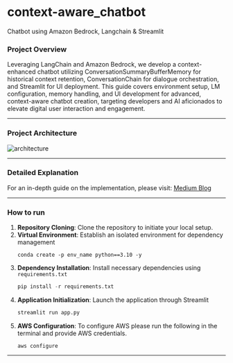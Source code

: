 # context-aware_chatbot
Chatbot using Amazon Bedrock, Langchain &amp; Streamlit

### Project Overview
Leveraging LangChain and Amazon Bedrock, we develop a context-enhanced chatbot utilizing ConversationSummaryBufferMemory for historical context retention, ConversationChain for dialogue orchestration, and Streamlit for UI deployment. This guide covers environment setup, LM configuration, memory handling, and UI development for advanced, context-aware chatbot creation, targeting developers and AI aficionados to elevate digital user interaction and engagement.

------------------------------------------

### Project Architecture
![architecture](https://github.com/riteshhere/context-aware_chatbot/assets/39124014/ceba22b4-d789-4510-8b8b-67ad1fa397bb)

------------------------------------------
### Detailed Explanation

For an in-depth guide on the implementation, please visit: [Medium Blog](https://medium.com/@xriteshsharmax/context-aware-chatbot-development-59d8c8731987)

------------------------------------------

### How to run
1. **Repository Cloning**: Clone the repository to initiate your local setup.
2. **Virtual Environment**: Establish an isolated environment for dependency management
   ```
   conda create -p env_name python==3.10 -y
   ```
3. **Dependency Installation**: Install necessary dependencies using `requirements.txt`
   ```python
   pip install -r requirements.txt
   ```
4. **Application Initialization**: Launch the application through Streamlit
   ```python
   streamlit run app.py
   ```
5. **AWS Configuration**: To configure AWS please run the following in the terminal and provide AWS credentials.
   ```
   aws configure
   ```
   
------------------------------------------
